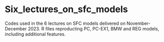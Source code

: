 # Six_lectures_on_sfc_models
Codes used in the 6 lectures on SFC models delivered on November-December 2023. R files reproducting PC, PC-EX1, BMW and REG models, including additional features.
